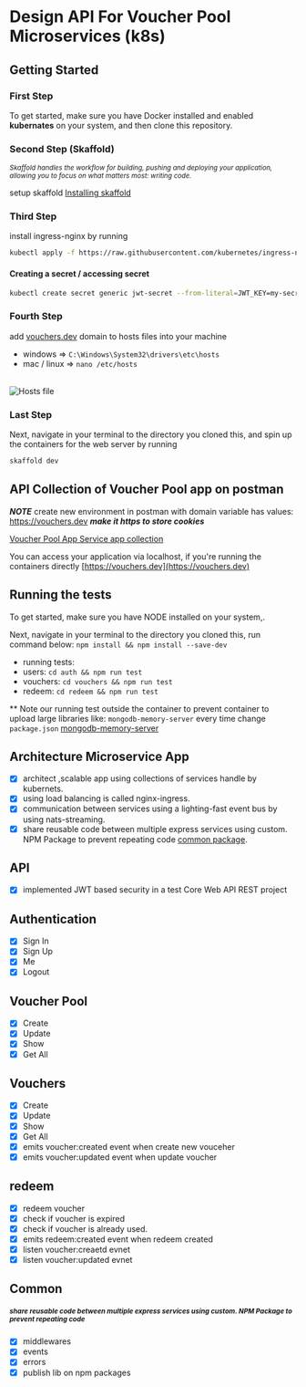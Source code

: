 # Design API For Voucher Pool Microservices (k8s)

## Getting Started

### First Step
To get started, make sure you have Docker installed and enabled <b>kubernates</b> on your system, and then clone this repository.

### Second Step (Skaffold) 

<i><small>Skaffold handles the workflow for building, pushing and deploying your application, allowing you to focus on what matters most: writing code. </small></i>

setup skaffold [Installing skaffold](https://skaffold.dev/docs/install/)

### Third Step
install ingress-nginx by running 
```sh
kubectl apply -f https://raw.githubusercontent.com/kubernetes/ingress-nginx/controller-v1.4.0/deploy/static/provider/cloud/deploy.yaml
```

#### Creating a secret / accessing secret
```sh
kubectl create secret generic jwt-secret --from-literal=JWT_KEY=my-secret-key
```

### Fourth Step
add [vouchers.dev](vouchers.dev) domain to hosts files into your machine

- windows => ``` C:\Windows\System32\drivers\etc\hosts ```
- mac / linux => ``` nano /etc/hosts ```
<br />
<div>
<img align="center" src="https://i.imgur.com/Rw1qxI7.png" alt="Hosts file" />
</div>



### Last Step
Next, navigate in your terminal to the directory you cloned this, and spin up the containers for the web server by running

```sh
skaffold dev
```

## API Collection of Voucher Pool app on postman
***NOTE*** create new environment in postman with domain variable has values: https://vouchers.dev ***make it https to store cookies***


[Voucher Pool App Service app collection](https://documenter.getpostman.com/view/3000372/2s8YYHKhcu)

You can access your application via localhost, if you're running the containers directly
[https://vouchers.dev](https://vouchers.dev)


## Running the tests

To get started, make sure you have NODE installed on your system,.

Next, navigate in your terminal to the directory you cloned this, run command below:
`npm install && npm install --save-dev`

- running tests:
-	users:
		`cd auth && npm run test`
-	vouchers:
		`cd vouchers && npm run test`
- 	redeem:
		`cd redeem && npm run test`

\*\* Note our running test outside the container to prevent container to upload large libraries like: `mongodb-memory-server` every time change `package.json`
[mongodb-memory-server](https://www.npmjs.com/package/mongodb-memory-server)

## Architecture Microservice App
 - [x] architect ,scalable app using collections of services handle by kubernets.
 - [x] using load balancing is called nginx-ingress.
 - [x] communication between services using a lighting-fast event bus by using nats-streaming.
 - [x] share reusable code between multiple express services using custom. NPM Package to prevent repeating code [common package](https://www.npmjs.com/package/@dev0vouchers/common).
 
## API
- [x] implemented JWT based security in a test Core Web API REST project

## Authentication
- [x] Sign In
- [x] Sign Up
- [x] Me
- [x] Logout

## Voucher Pool
- [x] Create
- [x] Update
- [x] Show
- [x] Get All

## Vouchers
- [x] Create
- [x] Update
- [x] Show
- [x] Get All
- [x] emits voucher:created event when create new vouceher
- [x] emits voucher:updated event when update voucher

## redeem
- [x] redeem voucher
- [x] check if voucher is expired 
- [x] check if voucher is already used.
- [x] emits redeem:created event when redeem created
- [x] listen voucher:creaetd evnet
- [x] listen voucher:updated evnet

## Common  
##### <small>share reusable code between multiple express services using custom. NPM Package to prevent repeating code</small>
- [x] middlewares
- [x] events
- [x] errors
- [x] publish lib on npm packages
